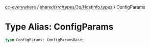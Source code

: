 [cc-everywhere](../../../../../../index.md) / [shared/src/types/3p/HostInfo.types](../index.md) / ConfigParams

# Type Alias: ConfigParams

```ts
type ConfigParams: ConfigParamsBase;
```
